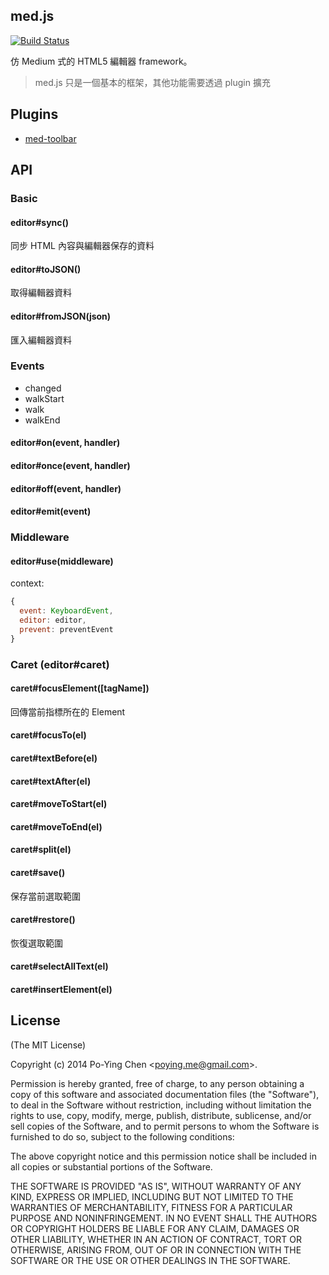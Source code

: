 med.js
------

[![Build Status](https://travis-ci.org/poying/med.js.svg)](https://travis-ci.org/poying/med.js)

仿 Medium 式的 HTML5 編輯器 framework。

> med.js 只是一個基本的框架，其他功能需要透過 plugin 擴充

## Plugins

* [med-toolbar](https://github.com/poying/med-toolbar)

## API

### Basic

#### editor#sync()

同步 HTML 內容與編輯器保存的資料

#### editor#toJSON()

取得編輯器資料

#### editor#fromJSON(json)

匯入編輯器資料

### Events

* changed
* walkStart
* walk
* walkEnd

#### editor#on(event, handler)

#### editor#once(event, handler)

#### editor#off(event, handler)

#### editor#emit(event)

### Middleware

#### editor#use(middleware)

context:

```javascript
{
  event: KeyboardEvent,
  editor: editor,
  prevent: preventEvent
}
```

### Caret (editor#caret)

#### caret#focusElement([tagName])

回傳當前指標所在的 Element

#### caret#focusTo(el)

#### caret#textBefore(el)

#### caret#textAfter(el)

#### caret#moveToStart(el)

#### caret#moveToEnd(el)

#### caret#split(el)

#### caret#save()

保存當前選取範圍

#### caret#restore()

恢復選取範圍

#### caret#selectAllText(el)

#### caret#insertElement(el)

## License

(The MIT License)

Copyright (c) 2014 Po-Ying Chen &lt;poying.me@gmail.com&gt;.

Permission is hereby granted, free of charge, to any person obtaining a copy
of this software and associated documentation files (the "Software"), to deal
in the Software without restriction, including without limitation the rights
to use, copy, modify, merge, publish, distribute, sublicense, and/or sell
copies of the Software, and to permit persons to whom the Software is
furnished to do so, subject to the following conditions:

The above copyright notice and this permission notice shall be included in
all copies or substantial portions of the Software.

THE SOFTWARE IS PROVIDED "AS IS", WITHOUT WARRANTY OF ANY KIND, EXPRESS OR
IMPLIED, INCLUDING BUT NOT LIMITED TO THE WARRANTIES OF MERCHANTABILITY,
FITNESS FOR A PARTICULAR PURPOSE AND NONINFRINGEMENT. IN NO EVENT SHALL THE
AUTHORS OR COPYRIGHT HOLDERS BE LIABLE FOR ANY CLAIM, DAMAGES OR OTHER
LIABILITY, WHETHER IN AN ACTION OF CONTRACT, TORT OR OTHERWISE, ARISING FROM,
OUT OF OR IN CONNECTION WITH THE SOFTWARE OR THE USE OR OTHER DEALINGS IN
THE SOFTWARE.

